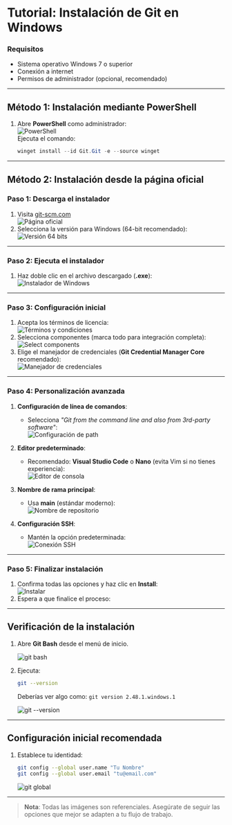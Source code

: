 # Tutorial: Instalación de Git en Windows

### **Requisitos**
- Sistema operativo Windows 7 o superior
- Conexión a internet
- Permisos de administrador (opcional, recomendado)

---

## **Método 1: Instalación mediante PowerShell**
1. Abre **PowerShell** como administrador:  
   ![PowerShell](./assets/img/winget.png)  
   Ejecuta el comando:  
   ```powershell
   winget install --id Git.Git -e --source winget
   ```

---

## **Método 2: Instalación desde la página oficial**
### Paso 1: Descarga el instalador
1. Visita [git-scm.com](https://git-scm.com/)  
   ![Página oficial](./assets/img/pagina%20oficial.png)  
2. Selecciona la versión para Windows (64-bit recomendado):  
   ![Versión 64 bits](./assets/img/version%2064bit.png)

---

### Paso 2: Ejecuta el instalador
1. Haz doble clic en el archivo descargado (**.exe**):  
   ![Instalador de Windows](./assets/img/instalador.png)

---

### Paso 3: Configuración inicial
1. Acepta los términos de licencia:  
   ![Términos y condiciones](./assets/img/terminos%20y%20condiciones.png)  
2. Selecciona componentes (marca todo para integración completa):  
   ![Select components](./assets/img/configuraciones.png)  
3. Elige el manejador de credenciales (**Git Credential Manager Core** recomendado):  
   ![Manejador de credenciales](./assets/img/manejador%20de%20credenciales.png)  

---

### Paso 4: Personalización avanzada
1. **Configuración de línea de comandos**:  
   - Selecciona _"Git from the command line and also from 3rd-party software"_:  
   ![Configuración de path](./assets/img/configuracion%20de%20path.png)  

2. **Editor predeterminado**:  
   - Recomendado: **Visual Studio Code** o **Nano** (evita Vim si no tienes experiencia):  
   ![Editor de consola](./assets/img/ajustes%20de%20editor%20de%20consola.png)  

3. **Nombre de rama principal**:  
   - Usa **main** (estándar moderno):  
   ![Nombre de repositorio](./assets/img/configuracion%20de%20nombre%20de%20repositorio.png)  

4. **Configuración SSH**:  
   - Mantén la opción predeterminada:  
   ![Conexión SSH](./assets/img/conexion%20SSH.png)  

---

### Paso 5: Finalizar instalación
1. Confirma todas las opciones y haz clic en **Install**:  
   ![Instalar](./assets/img/instalar.png)  
2. Espera a que finalice el proceso:  
 

---

## **Verificación de la instalación**
1. Abre **Git Bash** desde el menú de inicio.

    ![git bash](./assets/img/git%20bash.png)

2. Ejecuta:  
   ```bash
   git --version
   ```  
   Deberías ver algo como: `git version 2.48.1.windows.1`

   ![git --version](./assets/img/git%20--version.png) 


---

## **Configuración inicial recomendada**
1. Establece tu identidad:  
   ```bash
   git config --global user.name "Tu Nombre"
   git config --global user.email "tu@email.com"
   ```
   ![git global](./assets/img/git%20global%20user.png) 
---


> **Nota**: Todas las imágenes son referenciales. Asegúrate de seguir las opciones que mejor se adapten a tu flujo de trabajo.

